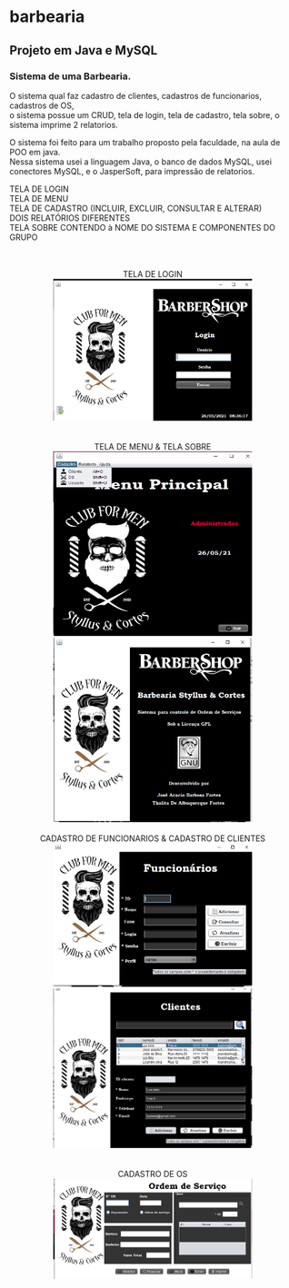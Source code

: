 # barbearia
## Projeto em Java e MySQL

### Sistema de uma Barbearia. 

O sistema qual faz cadastro de clientes, cadastros de funcionarios, cadastros de OS, <br/>
o sistema possue um CRUD, tela de login, tela de cadastro, tela sobre, o sistema imprime 2 relatorios.<br/>

O sistema foi feito para um trabalho proposto pela faculdade, na aula de POO em java.<br/>
Nessa sistema usei a linguagem Java, o banco de dados MySQL, usei conectores MySQL, e o JasperSoft, para impressão de relatorios.<br/>


TELA DE LOGIN <br/>
TELA DE MENU <br/>
TELA DE CADASTRO (INCLUIR, EXCLUIR, CONSULTAR E ALTERAR)<br/>
DOIS RELATÓRIOS DIFERENTES<br/>
TELA SOBRE CONTENDO à NOME DO SISTEMA E COMPONENTES DO GRUPO<br/>
<br/>
<br/>

<p align="center">
	TELA DE LOGIN<br/>
<img src="https://github.com/Thalita-fortes/barbearia/blob/main/imagens_projeto/login.png" width="350"><br/>
	<br/>
	<br/>
	TELA DE MENU & TELA SOBRE<br/>
<img src="https://github.com/Thalita-fortes/barbearia/blob/main/imagens_projeto/menu.png" width="350" height="325">
<img src="https://github.com/Thalita-fortes/barbearia/blob/main/imagens_projeto/tela%20sobre.png" width="350">
	<br/>
	<br/>
	CADASTRO DE FUNCIONARIOS & CADASTRO DE CLIENTES<br/>
<img src="https://github.com/Thalita-fortes/barbearia/blob/main/imagens_projeto/funcionarios.png" width="350">
<img src="https://github.com/Thalita-fortes/barbearia/blob/main/imagens_projeto/clientes.png" width="350"> <br/>
	<br/>
	<br/>
	CADASTRO DE OS<br/>
<img src="https://github.com/Thalita-fortes/barbearia/blob/main/imagens_projeto/os.png" width="350"><br/>
	<br/>

	

</p>




